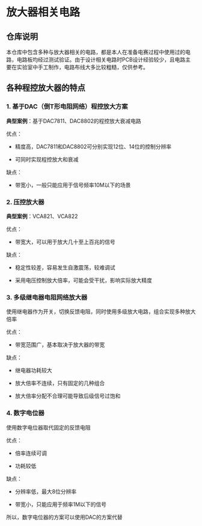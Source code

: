 # 放大器相关电路

## 仓库说明

本仓库中包含多种与放大器相关的电路，都是本人在准备电赛过程中使用过的电路，电路板均经过测试验证。由于设计相关电路时PCB设计经验较少，且电路主要在实验室中手工制作，电路布线大多比较粗糙，仅供参考。

## 各种程控放大器的特点

### 1. 基于DAC（倒T形电阻网络）程控放大方案

**典型案例**：基于DAC7811、DAC8802的程控放大衰减电路

优点：

* 精度高，DAC7811和DAC8802可分别实现12位、14位的控制分辨率

* 可同时实现程控放大和衰减

缺点：

* 带宽小，一般只能应用于信号频率10M以下的场景    

### 2. 压控放大器

**典型案例**：VCA821、VCA822

优点：

* 带宽大，可以用于放大几十至上百兆的信号

缺点：

* 稳定性较差，容易发生自激震荡，较难调试

* 采用电压控制放大倍率，可能会受干扰，影响实际放大精度

### 3. 多级继电器电阻网络放大器

使用继电器作为开关，切换反馈电阻，同时使用多级放大电路，组合实现多种放大倍率

优点：

* 带宽范围广，基本取决于放大器的带宽

缺点：

* 继电器功耗较大

* 放大倍率不连续，只有固定的几种组合

* 放大倍率分配不合理可能导致后级信号过饱和

### 4. 数字电位器

使用数字电位器取代固定的反馈电阻

优点：

* 倍率连续可调

* 功耗较低

缺点：

* 分辨率低，最大8位分辨率

* 带宽小，只能应用于频率1M以下的信号

所以，数字电位器的方案可以使用DAC的方案代替

